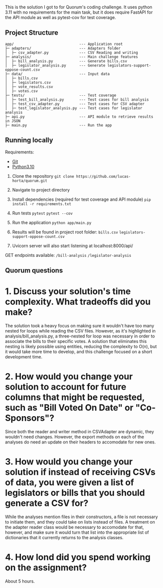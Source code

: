 This is the solution I got to for Quorum's coding challenge. It uses python 3.11 with no requirements for the main task, but it does require FastAPI for the API module as well as pytest-cov for test coverage.

## Project Structure
```
app/                              --- Application root
├─ adapters/                      --- Adapters folder
│  ├─ csv_adapter.py              --- CSV Reading and writing
├─ analysis/                      --- Main challenge features
│  ├─ bill_analysis.py            --- Generate bills.csv
│  ├─ legislator_analysis.py      --- Generate legislators-support-oppose-count.csv
├─ data/                          --- Input data
│  ├─ bills.csv
│  ├─ legislators.csv
│  ├─ vote_results.csv
│  ├─ votes.csv
├─ tests/                         --- Test coverage
│  ├─ test_bill_analysis.py       --- Test cases for bill analysis
│  ├─ test_csv_adapter.py         --- Test cases for CSV adapter
│  ├─ test_legislator_analysis.py --- Test cases for legislator analysis
├─ api.py                         --- API module to retrieve results in JSON
├─ main.py                        --- Run the app
```

## Running locally

Requirements:
- [Git](https://git-scm.com/downloads)
- [Python3.10](https://www.python.org/downloads/)

1. Clone the repository
`git clone https://github.com/lucas-horta/quorum.git`

2. Navigate to project directory

3. Install dependencies (required for test coverage and API module)
`pip install -r requirements.txt`

4. Run tests
`pytest`
`pytest --cov`

5. Run the application
`python app/main.py`

6. Results will be found in project root folder:
`bills.csv`
`legislators-support-oppose-count.csv`

7. Uvicorn server will also start listening at localhost:8000/api/

GET endpoints available:
`/bill-analysis`
`/legislator-analysis`

## Quorum questions

# 1. Discuss your solution's time complexity. What tradeoffs did you make?
The solution took a heavy focus on making sure it wouldn't have too many nested for loops while reading the CSV files. However, as it's highlighted in analysis/bill_analysis.py, a three-nested for loop was necessary in order to associate the bills to their specific votes. A solution that eliminates this nesting is likely possible using entities, reducing the complexity to O(n), but it would take more time to develop, and this challenge focused on a short development time.

# 2. How would you change your solution to account for future columns that might be requested, such as "Bill Voted On Date" or "Co-Sponsors"?
Since both the reader and writer method in CSVAdapter are dynamic, they wouldn't need changes. However, the export methods on each of the analyses do need an update on their headers to accomodate for new ones.

# 3. How would you change your solution if instead of receiving CSVs of data, you were given a list of legislators or bills that you should generate a CSV for?
While the analyses mention files in their constructors, a file is not necessary to initiate them, and they could take on lists instead of files. A treatment on the adapter reader class would be necessary to accomodate for that, however, and make sure it would turn that list into the appropriate list of dictionaries that it currently returns to the analysis classes.

# 4. How lond did you spend working on the assignment?
About 5 hours.
